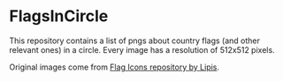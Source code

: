 # FlagsInCircle

This repository contains a list of pngs about country flags (and other relevant ones) in a circle. Every image has a resolution of 512x512 pixels.

Original images come from [Flag Icons repository by Lipis](https://github.com/lipis/flag-icons).
